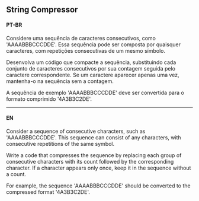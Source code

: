 ## String Compressor

#### PT-BR

Considere uma sequência de caracteres consecutivos, como 'AAAABBBCCCDDE'. Essa sequência pode ser composta por quaisquer caracteres, com repetições consecutivas de um mesmo símbolo. 

Desenvolva um código que compacte a sequência, substituindo cada conjunto de caracteres consecutivos por sua contagem seguida pelo caractere correspondente. Se um caractere aparecer apenas uma vez, mantenha-o na sequência sem a contagem. 

A sequência de exemplo 'AAAABBBCCCDDE' deve ser convertida para o formato comprimido '4A3B3C2DE'.

---

#### EN

Consider a sequence of consecutive characters, such as 'AAAABBBCCCDDE'. This sequence can consist of any characters, with consecutive repetitions of the same symbol. 

Write a code that compresses the sequence by replacing each group of consecutive characters with its count followed by the corresponding character. If a character appears only once, keep it in the sequence without a count. 

For example, the sequence 'AAAABBBCCCDDE' should be converted to the compressed format '4A3B3C2DE'.
